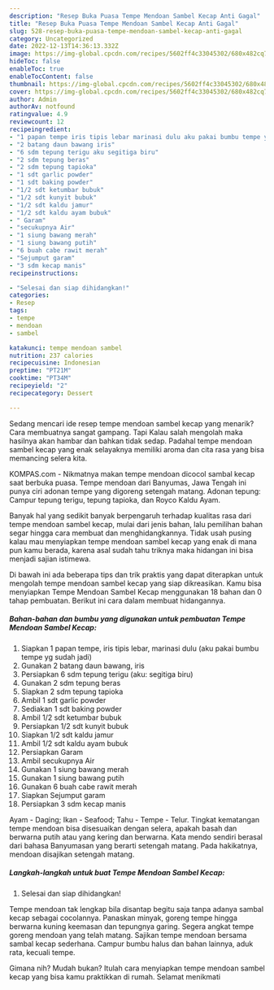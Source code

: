 ```yaml
---
description: "Resep Buka Puasa Tempe Mendoan Sambel Kecap Anti Gagal"
title: "Resep Buka Puasa Tempe Mendoan Sambel Kecap Anti Gagal"
slug: 528-resep-buka-puasa-tempe-mendoan-sambel-kecap-anti-gagal
category: Uncategorized
date: 2022-12-13T14:36:13.332Z
image: https://img-global.cpcdn.com/recipes/5602ff4c33045302/680x482cq70/tempe-mendoan-sambel-kecap-foto-resep-utama.jpg
hideToc: false
enableToc: true
enableTocContent: false
thumbnail: https://img-global.cpcdn.com/recipes/5602ff4c33045302/680x482cq70/tempe-mendoan-sambel-kecap-foto-resep-utama.jpg
cover: https://img-global.cpcdn.com/recipes/5602ff4c33045302/680x482cq70/tempe-mendoan-sambel-kecap-foto-resep-utama.jpg
author: Admin
authorAv: notfound
ratingvalue: 4.9
reviewcount: 12
recipeingredient:
- "1 papan tempe iris tipis lebar marinasi dulu aku pakai bumbu tempe yg sudah jadi"
- "2 batang daun bawang iris"
- "6 sdm tepung terigu aku segitiga biru"
- "2 sdm tepung beras"
- "2 sdm tepung tapioka"
- "1 sdt garlic powder"
- "1 sdt baking powder"
- "1/2 sdt ketumbar bubuk"
- "1/2 sdt kunyit bubuk"
- "1/2 sdt kaldu jamur"
- "1/2 sdt kaldu ayam bubuk"
- " Garam"
- "secukupnya Air"
- "1 siung bawang merah"
- "1 siung bawang putih"
- "6 buah cabe rawit merah"
- "Sejumput garam"
- "3 sdm kecap manis"
recipeinstructions:

- "Selesai dan siap dihidangkan!"
categories:
- Resep
tags:
- tempe
- mendoan
- sambel

katakunci: tempe mendoan sambel 
nutrition: 237 calories
recipecuisine: Indonesian
preptime: "PT21M"
cooktime: "PT34M"
recipeyield: "2"
recipecategory: Dessert

---
```



Sedang mencari ide resep tempe mendoan sambel kecap yang menarik? Cara membuatnya sangat gampang. Tapi Kalau salah mengolah maka hasilnya akan hambar dan bahkan tidak sedap. Padahal tempe mendoan sambel kecap yang enak selayaknya memiliki aroma dan cita rasa yang bisa memancing selera kita.


KOMPAS.com - Nikmatnya makan tempe mendoan dicocol sambal kecap saat berbuka puasa. Tempe mendoan dari Banyumas, Jawa Tengah ini punya ciri adonan tempe yang digoreng setengah matang. Adonan tepung: Campur tepung terigu, tepung tapioka, dan Royco Kaldu Ayam.

Banyak hal yang sedikit banyak berpengaruh terhadap kualitas rasa dari tempe mendoan sambel kecap, mulai dari jenis bahan, lalu pemilihan bahan segar hingga cara membuat dan menghidangkannya. Tidak usah pusing kalau mau menyiapkan tempe mendoan sambel kecap yang enak di mana pun kamu berada, karena asal sudah tahu triknya maka hidangan ini bisa menjadi sajian istimewa.


Di bawah ini ada beberapa tips dan trik praktis yang dapat diterapkan untuk mengolah tempe mendoan sambel kecap yang siap dikreasikan. Kamu bisa menyiapkan Tempe Mendoan Sambel Kecap menggunakan 18 bahan dan 0 tahap pembuatan. Berikut ini cara dalam membuat hidangannya.

<!--inarticleads1-->

##### Bahan-bahan dan bumbu yang digunakan untuk pembuatan Tempe Mendoan Sambel Kecap:

1. Siapkan 1 papan tempe, iris tipis lebar, marinasi dulu (aku pakai bumbu tempe yg sudah jadi)
1. Gunakan 2 batang daun bawang, iris
1. Persiapkan 6 sdm tepung terigu (aku: segitiga biru)
1. Gunakan 2 sdm tepung beras
1. Siapkan 2 sdm tepung tapioka
1. Ambil 1 sdt garlic powder
1. Sediakan 1 sdt baking powder
1. Ambil 1/2 sdt ketumbar bubuk
1. Persiapkan 1/2 sdt kunyit bubuk
1. Siapkan 1/2 sdt kaldu jamur
1. Ambil 1/2 sdt kaldu ayam bubuk
1. Persiapkan  Garam
1. Ambil secukupnya Air
1. Gunakan 1 siung bawang merah
1. Gunakan 1 siung bawang putih
1. Gunakan 6 buah cabe rawit merah
1. Siapkan Sejumput garam
1. Persiapkan 3 sdm kecap manis


Ayam - Daging; Ikan - Seafood; Tahu - Tempe - Telur. Tingkat kematangan tempe mendoan bisa disesuaikan dengan selera, apakah basah dan berwarna putih atau yang kering dan berwarna. Kata mendo sendiri berasal dari bahasa Banyumasan yang berarti setengah matang. Pada hakikatnya, mendoan disajikan setengah matang. 

<!--inarticleads2-->

##### Langkah-langkah untuk buat Tempe Mendoan Sambel Kecap:


1. Selesai dan siap dihidangkan!

Tempe mendoan tak lengkap bila disantap begitu saja tanpa adanya sambal kecap sebagai cocolannya. Panaskan minyak, goreng tempe hingga berwarna kuning keemasan dan tepungnya garing. Segera angkat tempe goreng mendoan yang telah matang. Sajikan tempe mendoan bersama sambal kecap sederhana. Campur bumbu halus dan bahan lainnya, aduk rata, kecuali tempe. 

Gimana nih? Mudah bukan? Itulah cara menyiapkan tempe mendoan sambel kecap yang bisa kamu praktikkan di rumah. Selamat menikmati

